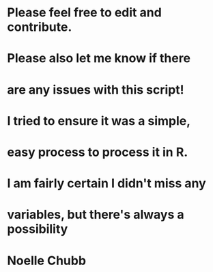 # 
# Please feel free to edit and contribute.
#
# Please also let me know if there
# are any issues with this script!
# I tried to ensure it was a simple,
# easy process to process it in R.
#
# I  am fairly certain I didn't miss any
# variables, but there's always a possibility
#
# 
# Noelle Chubb
#
